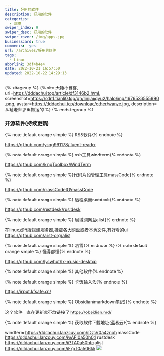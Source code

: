```yaml
---
title: 好用的软件
description: 好用的软件
categories:
  - 运维
swiper_index: 9
swiper_desc: 好用的软件
swiper_cover: /img/apps.jpg
businesscard: true
comments: 'yes'
url: /archives/好用的软件
tags:
  - Linux
abbrlink: 3df4b4e4
date: 2022-10-21 16:57:50
updated: 2022-10-22 14:29:13
---
```

{% sitegroup %}
{% site 大锤の博客, url=https://dddachui.top/article/df3146b2.html, screenshot=https://cdn1.tianli0.top/gh/linjiangyu2/halo/img/1676536555990.png, avatar=https://dddachui.top/download/other/wanye.jpg, description=从锤老师那里搬运的 %}
{% endsitegroup %}
### 开源软件(持续更新)
{% note default orange simple %} RSS软件{% endnote %}

https://github.com/yang991178/fluent-reader

{% note default orange simple %} ssh工具windterm{% endnote %}

https://github.com/kingToolbox/WindTerm

{% note default orange simple %}代码片段管理工具massCode{% endnote %}

https://github.com/massCodeIO/massCode

{% note default orange simple %} 远程桌面rustdesk{% endnote %}

https://github.com/rustdesk/rustdesk

{% note default orange simple %} 局域网网盘alist{% endnote %}


在linux发行版搭建服务器,挂载各大网盘或者本地文件,有好看的ui
https://github.com/alist-org/alist

{% note default orange simple %} 洛雪{% endnote %}
{% note default orange simple %} 懂得都懂{% endnote %}

https://github.com/lyswhut/lx-music-desktop

{% note default orange simple %} 其他软件{% endnote %}

{% note default orange simple %} 卡饭输入法{% endnote %}

https://input.kfsafe.cn/

{% note default orange simple %} Obsidian(markdown笔记){% endnote %}

这个软件一直在更新就不放链接了
https://obsidian.md/

{% note default orange simple %} 获取软件下载地址(蓝奏云){% endnote %}

windterm
https://dddachui.lanzouy.com/iDzcV0a4znoh
massCode
https://dddachui.lanzouy.com/iwAFI0a50h0d
rustdesk
https://dddachui.lanzouy.com/ii2TA0a50htc
alist
https://dddachui.lanzouy.com/iF7pT0a506kh
![](https://cdn1.tianli0.top/gh/linjiangyu2/halo/img/siMAqL1Zewz3QlJ.webp)
